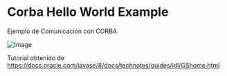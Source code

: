 # Corba Hello World Example

Ejemplo de Comunicación con CORBA

![Image](https://docs.oracle.com/javase/8/docs/technotes/guides/idl/images/IDL-1.gif)

Tutorial obtenido de https://docs.oracle.com/javase/8/docs/technotes/guides/idl/GShome.html